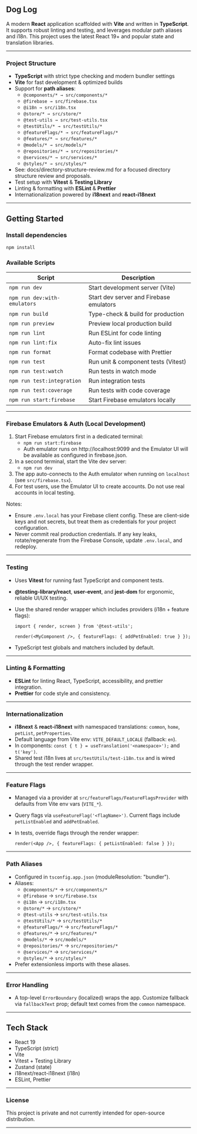 ## Dog Log

A modern **React** application scaffolded with **Vite** and written in **TypeScript**. It supports robust linting and testing, and leverages modular path aliases and i18n. This project uses the latest React 19+ and popular state and translation libraries.

---

### Project Structure

- **TypeScript** with strict type checking and modern bundler settings
- **Vite** for fast development & optimized builds
- Support for **path aliases**:
  - `@components/* → src/components/*`
  - `@firebase → src/firebase.tsx`
  - `@i18n → src/i18n.tsx`
  - `@store/* → src/store/*`
  - `@test-utils → src/test-utils.tsx`
  - `@testUtils/* → src/testUtils/*`
  - `@featureFlags/* → src/featureFlags/*`
  - `@features/* → src/features/*`
  - `@models/* → src/models/*`
  - `@repositories/* → src/repositories/*`
  - `@services/* → src/services/*`
  - `@styles/* → src/styles/*`
- See: docs/directory-structure-review.md for a focused directory structure review and proposals.
- Test setup with **Vitest** & **Testing Library**
- Linting & formatting with **ESLint** & **Prettier**
- Internationalization powered by **i18next** and **react-i18next**

---

## Getting Started

### Install dependencies

```bash
npm install
```

### Available Scripts

| Script                       | Description                             |
| ---------------------------- | --------------------------------------- |
| `npm run dev`                | Start development server (Vite)         |
| `npm run dev:with-emulators` | Start dev server and Firebase emulators |
| `npm run build`              | Type-check & build for production       |
| `npm run preview`            | Preview local production build          |
| `npm run lint`               | Run ESLint for code linting             |
| `npm run lint:fix`           | Auto-fix lint issues                    |
| `npm run format`             | Format codebase with Prettier           |
| `npm run test`               | Run unit & component tests (Vitest)     |
| `npm run test:watch`         | Run tests in watch mode                 |
| `npm run test:integration`   | Run integration tests                   |
| `npm run test:coverage`      | Run tests with code coverage            |
| `npm run start:firebase`     | Start Firebase emulators locally        |

---

### Firebase Emulators & Auth (Local Development)

1. Start Firebase emulators first in a dedicated terminal:
   - `npm run start:firebase`
   - Auth emulator runs on http://localhost:9099 and the Emulator UI will be available as configured in firebase.json.
2. In a second terminal, start the Vite dev server:
   - `npm run dev`
3. The app auto-connects to the Auth emulator when running on `localhost` (see `src/firebase.tsx`).
4. For test users, use the Emulator UI to create accounts. Do not use real accounts in local testing.

Notes:

- Ensure `.env.local` has your Firebase client config. These are client-side keys and not secrets, but treat them as credentials for your project configuration.
- Never commit real production credentials. If any key leaks, rotate/regenerate from the Firebase Console, update `.env.local`, and redeploy.

---

### Testing

- Uses **Vitest** for running fast TypeScript and component tests.
- **@testing-library/react**, **user-event**, and **jest-dom** for ergonomic, reliable UI/UX testing.
- Use the shared render wrapper which includes providers (i18n + feature flags):

  ```
  import { render, screen } from '@test-utils';

  render(<MyComponent />, { featureFlags: { addPetEnabled: true } });
  ```

- TypeScript test globals and matchers included by default.

---

### Linting & Formatting

- **ESLint** for linting React, TypeScript, accessibility, and prettier integration.
- **Prettier** for code style and consistency.

---

### Internationalization

- **i18next** & **react-i18next** with namespaced translations: `common`, `home`, `petList`, `petProperties`.
- Default language from Vite env: `VITE_DEFAULT_LOCALE` (fallback: `en`).
- In components: `const { t } = useTranslation('<namespace>');` and `t('key')`.
- Shared test i18n lives at `src/testUtils/test-i18n.tsx` and is wired through the test render wrapper.

---

### Feature Flags

- Managed via a provider at `src/featureFlags/FeatureFlagsProvider` with defaults from Vite env vars (`VITE_*`).
- Query flags via `useFeatureFlag('<flagName>')`. Current flags include `petListEnabled` and `addPetEnabled`.
- In tests, override flags through the render wrapper:

  ```
  render(<App />, { featureFlags: { petListEnabled: false } });
  ```

---

### Path Aliases

- Configured in `tsconfig.app.json` (moduleResolution: "bundler").
- Aliases:
  - `@components/*` → `src/components/*`
  - `@firebase` → `src/firebase.tsx`
  - `@i18n` → `src/i18n.tsx`
  - `@store/*` → `src/store/*`
  - `@test-utils` → `src/test-utils.tsx`
  - `@testUtils/*` → `src/testUtils/*`
  - `@featureFlags/*` → `src/featureFlags/*`
  - `@features/*` → `src/features/*`
  - `@models/*` → `src/models/*`
  - `@repositories/*` → `src/repositories/*`
  - `@services/*` → `src/services/*`
  - `@styles/*` → `src/styles/*`
- Prefer extensionless imports with these aliases.

---

### Error Handling

- A top-level `ErrorBoundary` (localized) wraps the app. Customize fallback via `fallbackText` prop; default text comes from the `common` namespace.

---

## Tech Stack

- React 19
- TypeScript (strict)
- Vite
- Vitest + Testing Library
- Zustand (state)
- i18next/react-i18next (i18n)
- ESLint, Prettier

---

### License

This project is private and not currently intended for open-source distribution.

---
